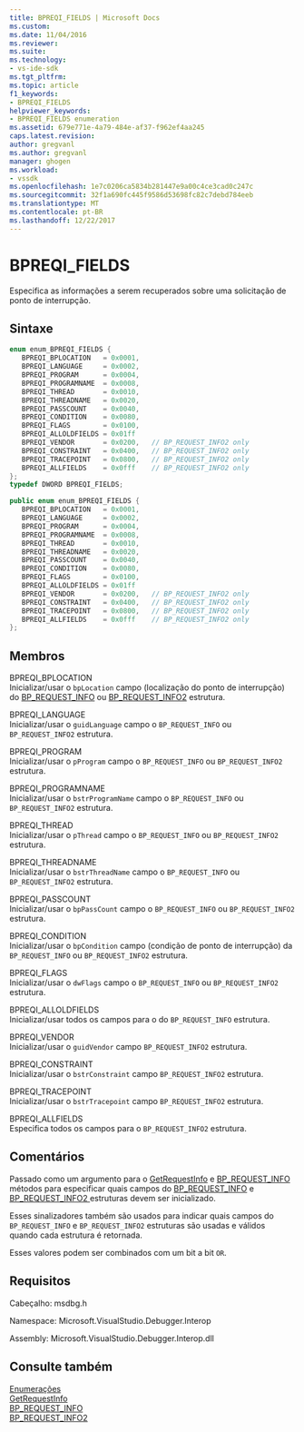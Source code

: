 ```yaml
---
title: BPREQI_FIELDS | Microsoft Docs
ms.custom: 
ms.date: 11/04/2016
ms.reviewer: 
ms.suite: 
ms.technology:
- vs-ide-sdk
ms.tgt_pltfrm: 
ms.topic: article
f1_keywords:
- BPREQI_FIELDS
helpviewer_keywords:
- BPREQI_FIELDS enumeration
ms.assetid: 679e771e-4a79-484e-af37-f962ef4aa245
caps.latest.revision: 
author: gregvanl
ms.author: gregvanl
manager: ghogen
ms.workload:
- vssdk
ms.openlocfilehash: 1e7c0206ca5834b281447e9a00c4ce3cad0c247c
ms.sourcegitcommit: 32f1a690fc445f9586d53698fc82c7debd784eeb
ms.translationtype: MT
ms.contentlocale: pt-BR
ms.lasthandoff: 12/22/2017
---
```

# <a name="bpreqifields"></a>BPREQI_FIELDS
Especifica as informações a serem recuperados sobre uma solicitação de ponto de interrupção.  
  
## <a name="syntax"></a>Sintaxe  
  
```cpp  
enum enum_BPREQI_FIELDS {   
   BPREQI_BPLOCATION   = 0x0001,  
   BPREQI_LANGUAGE     = 0x0002,  
   BPREQI_PROGRAM      = 0x0004,  
   BPREQI_PROGRAMNAME  = 0x0008,  
   BPREQI_THREAD       = 0x0010,  
   BPREQI_THREADNAME   = 0x0020,  
   BPREQI_PASSCOUNT    = 0x0040,  
   BPREQI_CONDITION    = 0x0080,  
   BPREQI_FLAGS        = 0x0100,  
   BPREQI_ALLOLDFIELDS = 0x01ff  
   BPREQI_VENDOR       = 0x0200,   // BP_REQUEST_INFO2 only  
   BPREQI_CONSTRAINT   = 0x0400,   // BP_REQUEST_INFO2 only  
   BPREQI_TRACEPOINT   = 0x0800,   // BP_REQUEST_INFO2 only  
   BPREQI_ALLFIELDS    = 0x0fff    // BP_REQUEST_INFO2 only  
};  
typedef DWORD BPREQI_FIELDS;  
```  
  
```csharp  
public enum enum_BPREQI_FIELDS {   
   BPREQI_BPLOCATION   = 0x0001,  
   BPREQI_LANGUAGE     = 0x0002,  
   BPREQI_PROGRAM      = 0x0004,  
   BPREQI_PROGRAMNAME  = 0x0008,  
   BPREQI_THREAD       = 0x0010,  
   BPREQI_THREADNAME   = 0x0020,  
   BPREQI_PASSCOUNT    = 0x0040,  
   BPREQI_CONDITION    = 0x0080,  
   BPREQI_FLAGS        = 0x0100,  
   BPREQI_ALLOLDFIELDS = 0x01ff  
   BPREQI_VENDOR       = 0x0200,   // BP_REQUEST_INFO2 only  
   BPREQI_CONSTRAINT   = 0x0400,   // BP_REQUEST_INFO2 only  
   BPREQI_TRACEPOINT   = 0x0800,   // BP_REQUEST_INFO2 only  
   BPREQI_ALLFIELDS    = 0x0fff    // BP_REQUEST_INFO2 only  
};  
```  
  
## <a name="members"></a>Membros  
 BPREQI_BPLOCATION  
 Inicializar/usar o `bpLocation` campo (localização do ponto de interrupção) do [BP_REQUEST_INFO](../../../extensibility/debugger/reference/bp-request-info.md) ou [BP_REQUEST_INFO2](../../../extensibility/debugger/reference/bp-request-info2.md) estrutura.  
  
 BPREQI_LANGUAGE  
 Inicializar/usar o `guidLanguage` campo o `BP_REQUEST_INFO` ou `BP_REQUEST_INFO2` estrutura.  
  
 BPREQI_PROGRAM  
 Inicializar/usar o `pProgram` campo o `BP_REQUEST_INFO` ou `BP_REQUEST_INFO2` estrutura.  
  
 BPREQI_PROGRAMNAME  
 Inicializar/usar o `bstrProgramName` campo o `BP_REQUEST_INFO` ou `BP_REQUEST_INFO2` estrutura.  
  
 BPREQI_THREAD  
 Inicializar/usar o `pThread` campo o `BP_REQUEST_INFO` ou `BP_REQUEST_INFO2` estrutura.  
  
 BPREQI_THREADNAME  
 Inicializar/usar o `bstrThreadName` campo o `BP_REQUEST_INFO` ou `BP_REQUEST_INFO2` estrutura.  
  
 BPREQI_PASSCOUNT  
 Inicializar/usar o `bpPassCount` campo o `BP_REQUEST_INFO` ou `BP_REQUEST_INFO2` estrutura.  
  
 BPREQI_CONDITION  
 Inicializar/usar o `bpCondition` campo (condição de ponto de interrupção) da `BP_REQUEST_INFO` ou `BP_REQUEST_INFO2` estrutura.  
  
 BPREQI_FLAGS  
 Inicializar/usar o `dwFlags` campo o `BP_REQUEST_INFO` ou `BP_REQUEST_INFO2` estrutura.  
  
 BPREQI_ALLOLDFIELDS  
 Inicializar/usar todos os campos para o do `BP_REQUEST_INFO` estrutura.  
  
 BPREQI_VENDOR  
 Inicializar/usar o `guidVendor` campo `BP_REQUEST_INFO2` estrutura.  
  
 BPREQI_CONSTRAINT  
 Inicializar/usar o `bstrConstraint` campo `BP_REQUEST_INFO2` estrutura.  
  
 BPREQI_TRACEPOINT  
 Inicializar/usar o `bstrTracepoint` campo `BP_REQUEST_INFO2` estrutura.  
  
 BPREQI_ALLFIELDS  
 Especifica todos os campos para o `BP_REQUEST_INFO2` estrutura.  
  
## <a name="remarks"></a>Comentários  
 Passado como um argumento para o [GetRequestInfo](../../../extensibility/debugger/reference/idebugbreakpointrequest2-getrequestinfo.md) e [BP_REQUEST_INFO](../../../extensibility/debugger/reference/bp-request-info.md) métodos para especificar quais campos do [BP_REQUEST_INFO](../../../extensibility/debugger/reference/bp-request-info.md) e [BP_REQUEST_INFO2 ](../../../extensibility/debugger/reference/bp-request-info2.md) estruturas devem ser inicializado.  
  
 Esses sinalizadores também são usados para indicar quais campos do `BP_REQUEST_INFO` e `BP_REQUEST_INFO2` estruturas são usadas e válidos quando cada estrutura é retornada.  
  
 Esses valores podem ser combinados com um bit a bit `OR`.  
  
## <a name="requirements"></a>Requisitos  
 Cabeçalho: msdbg.h  
  
 Namespace: Microsoft.VisualStudio.Debugger.Interop  
  
 Assembly: Microsoft.VisualStudio.Debugger.Interop.dll  
  
## <a name="see-also"></a>Consulte também  
 [Enumerações](../../../extensibility/debugger/reference/enumerations-visual-studio-debugging.md)   
 [GetRequestInfo](../../../extensibility/debugger/reference/idebugbreakpointrequest2-getrequestinfo.md)   
 [BP_REQUEST_INFO](../../../extensibility/debugger/reference/bp-request-info.md)   
 [BP_REQUEST_INFO2](../../../extensibility/debugger/reference/bp-request-info2.md)